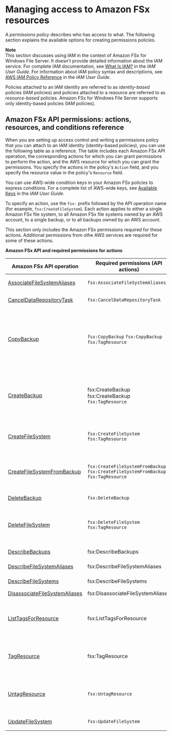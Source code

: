# Managing access to Amazon FSx resources<a name="access-control-manage-access-intro"></a>

A *permissions policy* describes who has access to what\. The following section explains the available options for creating permissions policies\.

**Note**  
This section discusses using IAM in the context of Amazon FSx for Windows File Server\. It doesn't provide detailed information about the IAM service\. For complete IAM documentation, see [What Is IAM?](https://docs.aws.amazon.com/IAM/latest/UserGuide/introduction.html) in the *IAM User Guide*\. For information about IAM policy syntax and descriptions, see [AWS IAM Policy Reference](https://docs.aws.amazon.com/IAM/latest/UserGuide/reference_policies.html) in the *IAM User Guide*\.

Policies attached to an IAM identity are referred to as *identity\-based* policies \(IAM policies\) and policies attached to a resource are referred to as *resource\-based* policies\. Amazon FSx for Windows File Server supports only identity\-based policies \(IAM policies\)\.

## Amazon FSx API permissions: actions, resources, and conditions reference<a name="fsx-api-permissions-ref"></a>

When you are setting up access control and writing a permissions policy that you can attach to an IAM identity \(identity\-based policies\), you can use the following table as a reference\. The table includes each Amazon FSx API operation, the corresponding actions for which you can grant permissions to perform the action, and the AWS resource for which you can grant the permissions\. You specify the actions in the policy's `Action` field, and you specify the resource value in the policy's `Resource` field\. 

You can use AWS\-wide condition keys in your Amazon FSx policies to express conditions\. For a complete list of AWS\-wide keys, see [Available Keys](https://docs.aws.amazon.com/IAM/latest/UserGuide/reference_policies_elements.html#AvailableKeys) in the *IAM User Guide*\. 

To specify an action, use the `fsx:` prefix followed by the API operation name \(for example, `fsx:CreateFileSystem`\)\. Each action applies to either a single Amazon FSx file system, to all Amazon FSx file systems owned by an AWS account, to a single backup, or to all backups owned by an AWS account\.

This section only includes the Amazon FSx permissions required for these actions\. Additional permissions from othe AWS services are required for some of these actions\.


**Amazon FSx API and required permissions for actions**  

| Amazon FSx API operation | Required permissions \(API actions\) | Resource | 
| --- | --- | --- | 
|   [AssociateFileSystemAliases](https://docs.aws.amazon.com/fsx/latest/APIReference/API_AssociateFileSystemAliases.html)   |  `fsx:AssociateFileSystemAliases`  |  `arn:aws:fsx:region:account-id:file-system/file-system-id`  | 
|  [CancelDataRepositoryTask](https://docs.aws.amazon.com/fsx/latest/APIReference/API_CancelDataRepositoryTask.html)  |  `fsx:CancelDataRepositoryTask`  |  `arn:aws:fsx:region:account-id:file-system/file-system-id`  | 
| [CopyBackup](https://docs.aws.amazon.com/fsx/latest/APIReference/API_CopyBackup.html) |  `fsx:CopyBackup` `fsx:CopyBackup` `fsx:TagResource`  |  `arn:aws:fsx:region:account-id:backup/source-backup-id` – the source backup `arn:aws:fsx:region:account-id:backup/*` – the destination region `arn:aws:fsx:region:account-id:backup/*` – required to copy or create tags on the backup copy  | 
| [CreateBackup](https://docs.aws.amazon.com/fsx/latest/APIReference/API_CreateBackup.html) | fsx:CreateBackup fsx:CreateBackup `fsx:TagResource`  |  `arn:aws:fsx:region:account-id:backup/*` `arn:aws:fsx:region:account-id:file-system/file-system-id` `arn:aws:fsx:region:account-id:backup/*` – required to create tags on the new backup  | 
|   [CreateFileSystem](https://docs.aws.amazon.com/fsx/latest/APIReference/API_CreateFileSystem.html)   |  `fsx:CreateFileSystem` `fsx:TagResource`  |  `arn:aws:fsx:region:account-id:file-system/*` `arn:aws:fsx:region:account-id:file-system/*` – to create tags on the file system  | 
|  [CreateFileSystemFromBackup](https://docs.aws.amazon.com/fsx/latest/APIReference/API_CreateFileSystemFromBackup.html)  |  `fsx:CreateFileSystemFromBackup` `fsx:CreateFileSystemFromBackup` `fsx:TagResource`  |  `arn:aws:fsx:region:account-id:file-system/*` `arn:aws:fsx:region:account-id:backup/*` `arn:aws:fsx:region:account-id:file-system/*` – to create tags on the file system  | 
| [DeleteBackup](https://docs.aws.amazon.com/fsx/latest/APIReference/API_DeleteBackup.html) | `fsx:DeleteBackup ` | `arn:aws:fsx:region:account-id:backup/backup-id`  | 
| [DeleteFileSystem](https://docs.aws.amazon.com/fsx/latest/APIReference/API_DeleteFileSystem.html) |  `fsx:DeleteFileSystem` `fsx:TagResource`   |  `arn:aws:fsx:region:account-id:file-system/filesystem-id` `arn:aws:fsx:region:account-id:backup/*` – required to create tags on a final backup if created   | 
| [DescribeBackups](https://docs.aws.amazon.com/fsx/latest/APIReference/API_DescribeBackups.html) | fsx:DescribeBackups | `arn:aws:fsx:region:account-id:backup/*` | 
| [DescribeFileSystemAliases](https://docs.aws.amazon.com/fsx/latest/APIReference/API_DescribeFileSystemAliases.html) | fsx:DescribeFileSystemAliases | `arn:aws:fsx:region:account-id:file-system/file-system-id` | 
| [DescribeFileSystems](https://docs.aws.amazon.com/fsx/latest/APIReference/API_DescribeFileSystems.html) | fsx:DescribeFileSystems | `arn:aws:fsx:region:account-id:file-system/*` | 
| [DisassociateFileSystemAliases](https://docs.aws.amazon.com/fsx/latest/APIReference/API_DisassociateFileSystemAliases.html) | fsx:DisassociateFileSystemAliases | `arn:aws:fsx:region:account-id:file-system/*` | 
| [ListTagsForResource](https://docs.aws.amazon.com/fsx/latest/APIReference/API_ListTagsForResource.html) | fsx:ListTagsForResource |  `arn:aws:fsx:region:account-id:backup/backup-id` `arn:aws:fsx:region:account-id:file-system/filesystem-id` `arn:aws:fsx:region:account-id:task/task-id`  | 
| [TagResource](https://docs.aws.amazon.com/fsx/latest/APIReference/API_TagResource.html) | fsx:TagResource |  `arn:aws:fsx:region:account-id:backup/backup-id` `arn:aws:fsx:region:account-id:file-system/filesystem-id` `arn:aws:fsx:region:account-id:task/task-id`  | 
| [UntagResource](https://docs.aws.amazon.com/fsx/latest/APIReference/API_UntagResource.html) | `fsx:UntagResource` |  `arn:aws:fsx:region:account-id:backup/backup-id` `arn:aws:fsx:region:account-id:file-system/filesystem-id` `arn:aws:fsx:region:account-id:task/task-id`  | 
| [UpdateFileSystem](https://docs.aws.amazon.com/fsx/latest/APIReference/API_UpdateFileSystem.html) | `fsx:UpdateFileSystem` |  `arn:aws:fsx:region:account-id:file-system/filesystem-id`  | 